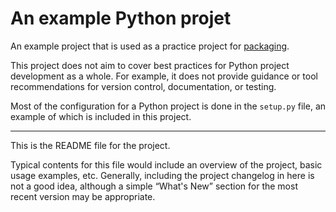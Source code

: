 # An example Python projet

An example project that is used as a practice project for [packaging][pcking].

This project does not aim to cover best practices for Python project
development as a whole. For example, it does not provide guidance or tool
recommendations for version control, documentation, or testing.

Most of the configuration for a Python project is done in the `setup.py` file,
an example of which is included in this project.

----

This is the README file for the project.

Typical contents for this file would include an overview of the project, basic
usage examples, etc. Generally, including the project changelog in here is not a
good idea, although a simple “What's New” section for the most recent version
may be appropriate.

[pcking]: https://packaging.python.org
"# example-project" 
